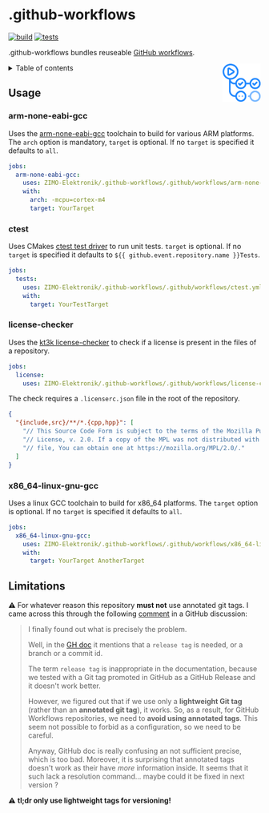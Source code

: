 # .github-workflows

[![build](https://github.com/ZIMO-Elektronik/.github-workflows/actions/workflows/build.yml/badge.svg)](https://github.com/ZIMO-Elektronik/.github-workflows/actions/workflows/build.yml) [![tests](https://github.com/ZIMO-Elektronik/.github-workflows/actions/workflows/tests.yml/badge.svg)](https://github.com/ZIMO-Elektronik/.github-workflows/actions/workflows/tests.yml)

.github-workflows bundles reuseable [GitHub workflows](https://docs.github.com/en/actions/using-workflows/reusing-workflows).

<img src="data/images/logo.png" width="15%" align="right"/>

<details>
  <summary>Table of contents</summary>
  <ol>
    <li><a href="#usage">Usage</a></li>
      <ul>
        <li><a href="#arm-none-eabi-gcc">arm-none-eabi-gcc</a></li>
        <li><a href="#ctest">ctest</a></li>
        <li><a href="#license-checker">license-checker</a></li>
        <li><a href="#x86_64-linux-gnu-gcc">x86_64-linux-gnu-gcc</a></li>
      </ul>
    <li><a href="#limitations">Limitations</a></li>
  </ol>
</details>

## Usage
### arm-none-eabi-gcc
Uses the [arm-none-eabi-gcc](https://developer.arm.com/Tools%20and%20Software/GNU%20Toolchain) toolchain to build for various ARM platforms. The `arch` option is mandatory, `target` is optional. If no `target` is specified it defaults to `all`.
```yml
jobs:
  arm-none-eabi-gcc:
    uses: ZIMO-Elektronik/.github-workflows/.github/workflows/arm-none-eabi-gcc.yml@v0.0.1
    with:
      arch: -mcpu=cortex-m4
      target: YourTarget
```

### ctest
Uses CMakes [ctest test driver](https://cmake.org/cmake/help/latest/manual/ctest.1.html) to run unit tests. `target` is optional. If no `target` is specified it defaults to `${{ github.event.repository.name }}Tests`.
```yml
jobs:
  tests:
    uses: ZIMO-Elektronik/.github-workflows/.github/workflows/ctest.yml@v0.0.1
    with:
      target: YourTestTarget
```

### license-checker
Uses the [kt3k license-checker](https://github.com/kt3k/license_checker_github_action) to check if a license is present in the files of a repository.
```yml
jobs:
  license:
    uses: ZIMO-Elektronik/.github-workflows/.github/workflows/license-checker.yml@v0.0.1
```

The check requires a `.licenserc.json` file in the root of the repository.
```json
{
  "{include,src}/**/*.{cpp,hpp}": [
    "// This Source Code Form is subject to the terms of the Mozilla Public",
    "// License, v. 2.0. If a copy of the MPL was not distributed with this",
    "// file, You can obtain one at https://mozilla.org/MPL/2.0/."
  ]
}
```

### x86_64-linux-gnu-gcc
Uses a linux GCC toolchain to build for x86_64 platforms. The `target` option is optional. If no `target` is specified it defaults to `all`.
```yml
jobs:
  x86_64-linux-gnu-gcc:
    uses: ZIMO-Elektronik/.github-workflows/.github/workflows/x86_64-linux-gnu-gcc.yml@v0.0.1
    with:
      target: YourTarget AnotherTarget
```

## Limitations
:warning: For whatever reason this repository **must not** use annotated git tags. I came across this through the following [comment](https://github.com/orgs/community/discussions/48693#discussioncomment-6132963) in a GitHub discussion:
> I finally found out what is precisely the problem.
> 
> Well, in the [GH doc](https://docs.github.com/en/enterprise-server@3.7/actions/using-workflows/reusing-workflows#calling-a-reusable-workflow) it mentions that a `release tag` is needed, or a branch or a commit id.
> 
> The term `release tag` is inappropriate in the documentation, because we tested with a Git tag promoted in GitHub as a GitHub Release and it doesn't work better.
> 
> However, we figured out that if we use only a **lightweight Git tag** (rather than an **annotated git tag**), it works. So, as a result, for GitHub Workflows repositories, we need to **avoid using annotated tags**. This seem not possible to forbid as a configuration, so we need to be careful.
> 
> Anyway, GitHub doc is really confusing an not sufficient precise, which is too bad. Moreover, it is surprising that annotated tags doesn't work as their have _more_ information inside. It seems that it such lack a resolution command... maybe could it be fixed in next version ?

:warning: **tl;dr only use lightweight tags for versioning!**